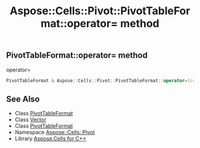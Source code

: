 ﻿---
title: Aspose::Cells::Pivot::PivotTableFormat::operator= method
linktitle: operator=
second_title: Aspose.Cells for C++ API Reference
description: 'Aspose::Cells::Pivot::PivotTableFormat::operator= method. operator= in C++.'
type: docs
weight: 300
url: /cpp/aspose.cells.pivot/pivottableformat/operator_asm/
---
## PivotTableFormat::operator= method


operator=

```cpp
PivotTableFormat & Aspose::Cells::Pivot::PivotTableFormat::operator=(const PivotTableFormat &src)
```

## See Also

* Class [PivotTableFormat](../)
* Class [Vector](../../../aspose.cells/vector/)
* Class [PivotTableFormat](../)
* Namespace [Aspose::Cells::Pivot](../../)
* Library [Aspose.Cells for C++](../../../)
